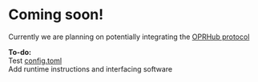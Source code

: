 # Coming soon!

Currently we are planning on potentially integrating the [OPRHub protocol](https://thehubbleproject.github.io/docs/)

**To-do:** \
Test [config.toml](https://github.com/thehubbleproject/commander) \
Add runtime instructions and interfacing software
